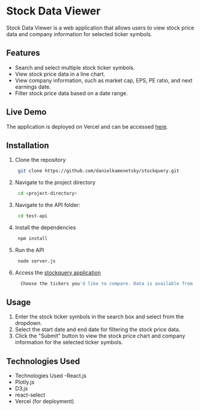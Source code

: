 # Stock Data Viewer

Stock Data Viewer is a web application that allows users to view stock price data and company information for selected ticker symbols.

## Features

- Search and select multiple stock ticker symbols.
- View stock price data in a line chart.
- View company information, such as market cap, EPS, PE ratio, and next earnings date.
- Filter stock price data based on a date range.

## Live Demo

The application is deployed on Vercel and can be accessed [here](<https://stockqueryapplication.vercel.app/>).

## Installation

1. Clone the repository
   ```bash
    git clone https://github.com/danielkamenetsky/stockquery.git


2. Navigate to the project directory

   ```bash
    cd <project-directory>

3. Navigate to the API folder:

   ```bash
    cd test-api


4. Install the dependencies
   ```bash
    npm install


5. Run the API
   ```bash
    node server.js
   

6. Access the [stockquery application](<https://stockqueryapplication.vercel.app/>)
   ```bash
     Choose the tickers you'd like to compare. Data is available from Sept 1st 2024 to Oct 31, 2024. 


## Usage
1. Enter the stock ticker symbols in the search box and select from the dropdown.
2. Select the start date and end date for filtering the stock price data.
3. Click the "Submit" button to view the stock price chart and company information for the selected ticker symbols.

## Technologies Used
- Technologies Used
 -React.js
- Plotly.js
- D3.js
- react-select
- Vercel (for deployment)
